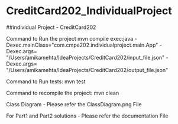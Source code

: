 # CreditCard202_IndividualProject

##individual Project - CreditCard202

Command to Run the project
mvn compile exec:java -Dexec.mainClass="com.cmpe202.individualproject.main.App" 
-Dexec.args= "/Users/amikamehta/IdeaProjects/CreditCard202/input_file.json"
-Dexec.args= "/Users/amikamehta/IdeaProjects/CreditCard202/output_file.json"

Command to Run tests:
mvn test

Command to recompile the project:
mvn clean

Class Diagram - Please refer the ClassDiagram.png File

For Part1 and Part2 solutions - Please refer the documentation File
